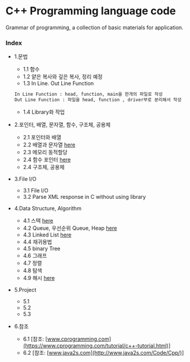 # C++ Programming language code
Grammar of programming, a collection of basic materials for application.
### Index
* 1.문법 
  *   1.1 함수
  *   1.2 얕은 복사와 깊은 복사, 정리 예정
  *   1.3 In Line. Out Line Function
  ```txt
  In Line Function : head, function, main을 한개의 파일로 작성
  Out Line Function : 파일을 head, function , driver부로 분리해서 작성
  ```
  *  1.4 Library화 작업
  
* 2.포인터, 배열, 문자열, 함수, 구조체, 공용체 
  *   2.1 포인터와 배열
  *   2.2 배열과 문자열 [here](https://github.com/csbyun-data/CPP-Pro/blob/main/chap02/String/README.md)
  *   2.3 메모리 동적할당
  *   2.4 함수 포인터 [here](https://github.com/csbyun-data/CPP-Pro/blob/main/chap02/Function_Pointer/README.md)
  *   2.4 구조체, 공용체
  
* 3.File I/O 
  *   3.1 File I/O
  *   3.2 Parse XML response in C without using library

* 4.Data Structure, Algorithm 
  *   4.1 스택 [here](https://github.com/csbyun-data/CPP-Pro/blob/main/chap04/Stack/README.md)
  *   4.2 Queue, 우선순위 Queue, Heap [here](https://github.com/csbyun-data/CPP-Pro/blob/main/chap04/Queue/README.md)
  *   4.3 Linked List [here](https://github.com/csbyun-data/CPP-Pro/blob/main/chap04/LinkeList/README.md)
  *   4.4 재귀용법
  *   4.5 binary Tree
  *   4.6 그래프
  *   4.7 정렬
  *   4.8 탐색
  *   4.9 해시 [here]()

* 5.Project
  *   5.1 
  *   5.2 
  *   5.3 

* 6.참조
  * 6.1 [참조: [www.cprogramming.com](https://www.cprogramming.com/tutorial/c++-tutorial.html)]
  * 6.2 [참조: [www.java2s.com](http://www.java2s.com/Code/Cpp/)]
     
